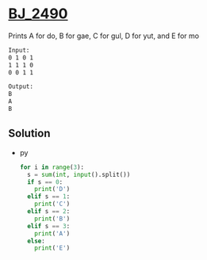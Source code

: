 # [BJ_2490](https://acmicpc.net/problem/2490)

Prints A for do, B for gae, C for gul, D for yut, and E for mo

```txt
Input:
0 1 0 1
1 1 1 0
0 0 1 1

Output:
B
A
B
```

## Solution

* py

  ```py
  for i in range(3):
    s = sum(int, input().split())
    if s == 0:
      print('D')
    elif s == 1:
      print('C')
    elif s == 2:
      print('B')
    elif s == 3:
      print('A')
    else:
      print('E')
  ```
